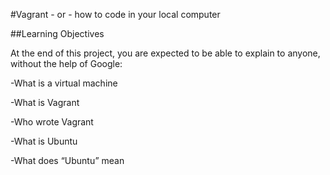 #Vagrant - or - how to code in your local computer

##Learning Objectives

At the end of this project, you are expected to be able to explain to anyone, without the help of Google:

-What is a virtual machine

-What is Vagrant

-Who wrote Vagrant

-What is Ubuntu

-What does “Ubuntu” mean
